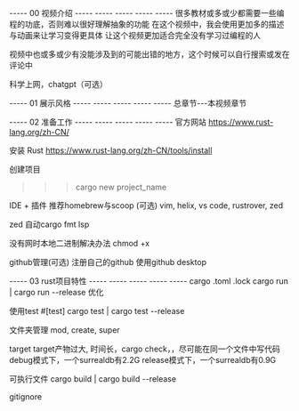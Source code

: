 ----- 00 视频介绍 ----- ----- ----- ----- -----
很多教材或多或少都需要一些编程的功底，否则难以很好理解抽象的功能
在这个视频中，我会使用更加多的描述与动画来让学习变得更具体
让这个视频更加适合完全没有学习过编程的人

视频中也或多或少有没能涉及到的可能出错的地方，这个时候可以自行搜索或发在评论中

科学上网，chatgpt（可选）

----- 01 展示风格 ----- ----- ----- ----- -----
总章节---本视频章节



----- 02 准备工作 ----- ----- ----- ----- -----
官方网站
https://www.rust-lang.org/zh-CN/

安装 Rust
https://www.rust-lang.org/zh-CN/tools/install

创建项目
>>> cargo new project_name

IDE + 插件
推荐homebrew与scoop (可选)
vim, helix, vs code, rustrover, zed

zed
自动cargo fmt
lsp


没有网时本地二进制解决办法
chmod +x

github管理(可选)
注册自己的github
使用github desktop



----- 03 rust项目特性 ----- ----- ----- ----- -----
cargo
.toml .lock
cargo run | cargo run --release 优化

使用test
#[test]
cargo test | cargo test --release

文件夹管理
mod, create, super

target
target产物过大, 时间长，cargo check，，尽可能在同一个文件中写代码
debug模式下，一个surrealdb有2.2G
release模式下，一个surrealdb有0.9G

可执行文件
cargo build | cargo build --release

gitignore
